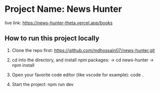 # Project Name: News Hunter

live link: https://news-hunter-theta.vercel.app/books

## How to run this project locally

1. Clone the repo first:
   https://github.com/mdhossain07/news-hunter.git

2. cd into the directory, and install npm packages:
   -> cd news-hunter
   -> npm install

3. Open your favorite code editor (like vscode for example):
   code .

4. Start the project: npm run dev
